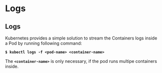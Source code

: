 # Logs

## Logs

Kubernetes provides a simple solution to stream the Containers logs inside a Pod by running following command:

**`$ kubectl logs -f <pod-name> <container-name>`**

The **`<container-name>`** is only necessary, if the pod runs multipe containers inside.&#x20;
